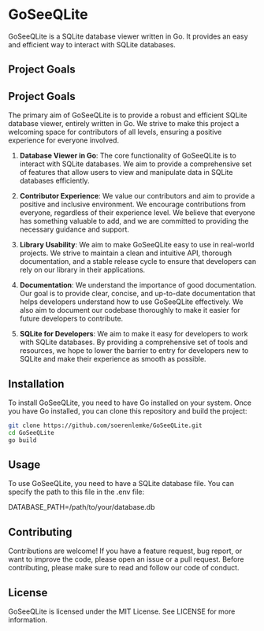 # GoSeeQLite

GoSeeQLite is a SQLite database viewer written in Go. It provides an easy and efficient way to interact with 
SQLite databases.

## Project Goals

## Project Goals

The primary aim of GoSeeQLite is to provide a robust and efficient SQLite database viewer, entirely written in Go. 
We strive to make this project a welcoming space for contributors of all levels, ensuring a positive experience for 
everyone involved.

1. **Database Viewer in Go**: The core functionality of GoSeeQLite is to interact with SQLite databases. 
    We aim to provide a comprehensive set of features that allow users to view and manipulate data in SQLite 
    databases efficiently.

2. **Contributor Experience**: We value our contributors and aim to provide a positive and inclusive environment. 
   We encourage contributions from everyone, regardless of their experience level. We believe that everyone has 
   something valuable to add, and we are committed to providing the necessary guidance and support.

3. **Library Usability**: We aim to make GoSeeQLite easy to use in real-world projects. We strive to maintain a 
   clean and intuitive API, thorough documentation, and a stable release cycle to ensure that developers can rely on 
   our library in their applications.

4. **Documentation**: We understand the importance of good documentation. Our goal is to provide clear, concise, 
   and up-to-date documentation that helps developers understand how to use GoSeeQLite effectively. We also aim to 
   document our codebase thoroughly to make it easier for future developers to contribute.

5. **SQLite for Developers**: We aim to make it easy for developers to work with SQLite databases. By providing a 
   comprehensive set of tools and resources, we hope to lower the barrier to entry for developers new to SQLite 
   and make their experience as smooth as possible.

## Installation

To install GoSeeQLite, you need to have Go installed on your system. Once you have Go installed, 
you can clone this repository and build the project:

```bash
git clone https://github.com/soerenlemke/GoSeeQLite.git
cd GoSeeQLite
go build
```

## Usage

To use GoSeeQLite, you need to have a SQLite database file. You can specify the path to this file in the .env file:

DATABASE_PATH=/path/to/your/database.db

## Contributing

Contributions are welcome! If you have a feature request, bug report, or want to improve the code, 
please open an issue or a pull request.  Before contributing, please make sure to read and follow 
our code of conduct.

## License

GoSeeQLite is licensed under the MIT License. See LICENSE for more information.